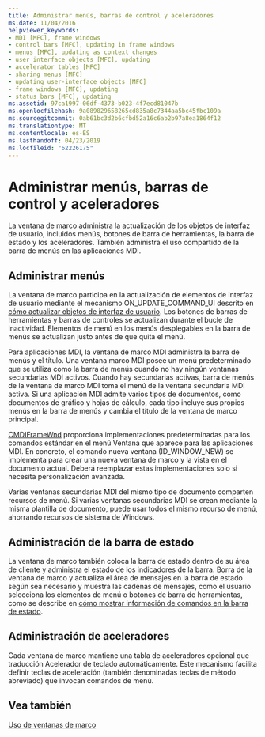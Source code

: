 ```yaml
---
title: Administrar menús, barras de control y aceleradores
ms.date: 11/04/2016
helpviewer_keywords:
- MDI [MFC], frame windows
- control bars [MFC], updating in frame windows
- menus [MFC], updating as context changes
- user interface objects [MFC], updating
- accelerator tables [MFC]
- sharing menus [MFC]
- updating user-interface objects [MFC]
- frame windows [MFC], updating
- status bars [MFC], updating
ms.assetid: 97ca1997-06df-4373-b023-4f7ecd81047b
ms.openlocfilehash: 9a089829658265cd835a8c7344aa5bc45fbc109a
ms.sourcegitcommit: 0ab61bc3d2b6cfbd52a16c6ab2b97a8ea1864f12
ms.translationtype: MT
ms.contentlocale: es-ES
ms.lasthandoff: 04/23/2019
ms.locfileid: "62226175"
---
```

# <a name="managing-menus-control-bars-and-accelerators"></a>Administrar menús, barras de control y aceleradores

La ventana de marco administra la actualización de los objetos de interfaz de usuario, incluidos menús, botones de barra de herramientas, la barra de estado y los aceleradores. También administra el uso compartido de la barra de menús en las aplicaciones MDI.

## <a name="managing-menus"></a>Administrar menús

La ventana de marco participa en la actualización de elementos de interfaz de usuario mediante el mecanismo ON_UPDATE_COMMAND_UI descrito en [cómo actualizar objetos de interfaz de usuario](../mfc/how-to-update-user-interface-objects.md). Los botones de barras de herramientas y barras de controles se actualizan durante el bucle de inactividad. Elementos de menú en los menús desplegables en la barra de menús se actualizan justo antes de que quita el menú.

Para aplicaciones MDI, la ventana de marco MDI administra la barra de menús y el título. Una ventana marco MDI posee un menú predeterminado que se utiliza como la barra de menús cuando no hay ningún ventanas secundarias MDI activos. Cuando hay secundarias activas, barra de menús de la ventana de marco MDI toma el menú de la ventana secundaria MDI activa. Si una aplicación MDI admite varios tipos de documentos, como documentos de gráfico y hojas de cálculo, cada tipo incluye sus propios menús en la barra de menús y cambia el título de la ventana de marco principal.

[CMDIFrameWnd](../mfc/reference/cmdiframewnd-class.md) proporciona implementaciones predeterminadas para los comandos estándar en el menú Ventana que aparece para las aplicaciones MDI. En concreto, el comando nueva ventana (ID_WINDOW_NEW) se implementa para crear una nueva ventana de marco y la vista en el documento actual. Deberá reemplazar estas implementaciones solo si necesita personalización avanzada.

Varias ventanas secundarias MDI del mismo tipo de documento comparten recursos de menú. Si varias ventanas secundarias MDI se crean mediante la misma plantilla de documento, puede usar todos el mismo recurso de menú, ahorrando recursos de sistema de Windows.

## <a name="managing-the-status-bar"></a>Administración de la barra de estado

La ventana de marco también coloca la barra de estado dentro de su área de cliente y administra el estado de los indicadores de la barra. Borra de la ventana de marco y actualiza el área de mensajes en la barra de estado según sea necesario y muestra las cadenas de mensajes, como el usuario selecciona los elementos de menú o botones de barra de herramientas, como se describe en [cómo mostrar información de comandos en la barra de estado](../mfc/how-to-display-command-information-in-the-status-bar.md).

## <a name="managing-accelerators"></a>Administración de aceleradores

Cada ventana de marco mantiene una tabla de aceleradores opcional que traducción Acelerador de teclado automáticamente. Este mecanismo facilita definir teclas de aceleración (también denominadas teclas de método abreviado) que invocan comandos de menú.

## <a name="see-also"></a>Vea también

[Uso de ventanas de marco](../mfc/using-frame-windows.md)
